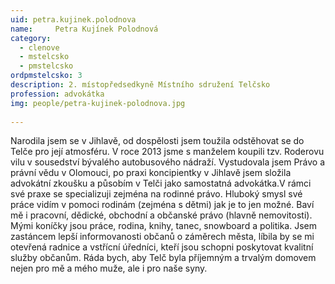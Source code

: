 ```yaml
---
uid: petra.kujinek.polodnova
name:     Petra Kujínek Polodnová
category:
  - clenove
  - mstelcsko
  - pmstelcsko
ordpmstelcsko: 3
description: 2. místopředsedkyně Místního sdružení Telčsko
profession: advokátka
img: people/petra-kujinek-polodnova.jpg
  
---
```


Narodila jsem se v Jihlavě, od dospělosti jsem toužila odstěhovat se do Telče pro její atmosféru. V roce 2013 jsme s manželem koupili tzv. Roderovu vilu v sousedství bývalého autobusového nádraží. Vystudovala jsem Právo a právní vědu v Olomouci, po praxi koncipientky v Jihlavě jsem složila advokátní zkoušku a působím v Telči jako samostatná advokátka.V rámci své praxe se specializuji zejména na rodinné právo. Hluboký smysl své práce vidím v pomoci rodinám (zejména s dětmi) jak je to jen možné. Baví mě i pracovní, dědické, obchodní a občanské právo (hlavně nemovitosti). Mými koníčky jsou práce, rodina, knihy, tanec, snowboard a politika. Jsem zastáncem lepší informovanosti občanů o záměrech města, líbila by se mi otevřená radnice a vstřícní úředníci, kteří jsou schopni poskytovat kvalitní služby občanům. Ráda bych, aby Telč byla příjemným a trvalým domovem nejen pro mě a mého muže, ale i pro naše syny. 
